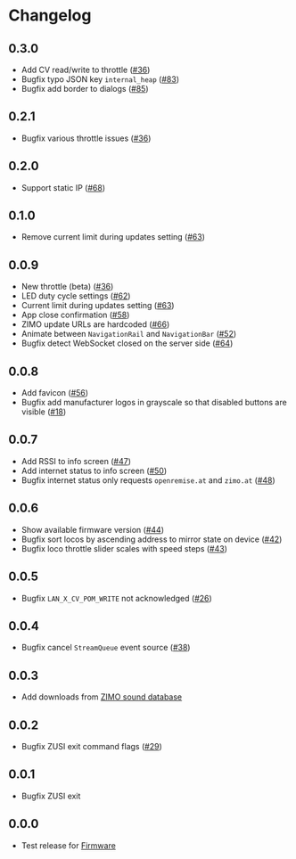 # Changelog

## 0.3.0
- Add CV read/write to throttle ([#36](https://github.com/OpenRemise/Frontend/issues/36))
- Bugfix typo JSON key `internal_heap` ([#83](https://github.com/OpenRemise/Frontend/issues/83))
- Bugfix add border to dialogs ([#85](https://github.com/OpenRemise/Frontend/issues/85))

## 0.2.1
- Bugfix various throttle issues ([#36](https://github.com/OpenRemise/Frontend/issues/36))

## 0.2.0
- Support static IP ([#68](https://github.com/OpenRemise/Frontend/issues/68))

## 0.1.0
- Remove current limit during updates setting ([#63](https://github.com/OpenRemise/Frontend/issues/63))

## 0.0.9
- New throttle (beta) ([#36](https://github.com/OpenRemise/Frontend/issues/36))
- LED duty cycle settings ([#62](https://github.com/OpenRemise/Frontend/issues/62))
- Current limit during updates setting ([#63](https://github.com/OpenRemise/Frontend/issues/63))
- App close confirmation ([#58](https://github.com/OpenRemise/Frontend/issues/58))
- ZIMO update URLs are hardcoded ([#66](https://github.com/OpenRemise/Frontend/issues/66))
- Animate between `NavigationRail` and `NavigationBar` ([#52](https://github.com/OpenRemise/Frontend/issues/52))
- Bugfix detect WebSocket closed on the server side ([#64](https://github.com/OpenRemise/Frontend/issues/64))

## 0.0.8
- Add favicon ([#56](https://github.com/OpenRemise/Frontend/issues/56))
- Bugfix add manufacturer logos in grayscale so that disabled buttons are visible ([#18](https://github.com/OpenRemise/Frontend/issues/18))

## 0.0.7
- Add RSSI to info screen ([#47](https://github.com/OpenRemise/Frontend/issues/47))
- Add internet status to info screen ([#50](https://github.com/OpenRemise/Frontend/issues/50))
- Bugfix internet status only requests `openremise.at` and `zimo.at` ([#48](https://github.com/OpenRemise/Frontend/issues/48))

## 0.0.6
- Show available firmware version ([#44](https://github.com/OpenRemise/Frontend/issues/44))
- Bugfix sort locos by ascending address to mirror state on device ([#42](https://github.com/OpenRemise/Frontend/issues/42))
- Bugfix loco throttle slider scales with speed steps ([#43](https://github.com/OpenRemise/Frontend/issues/43))

## 0.0.5
- Bugfix `LAN_X_CV_POM_WRITE` not acknowledged ([#26](https://github.com/OpenRemise/Frontend/issues/26))

## 0.0.4
- Bugfix cancel `StreamQueue` event source ([#38](https://github.com/OpenRemise/Frontend/issues/38))

## 0.0.3
- Add downloads from [ZIMO sound database](https://www.zimo.at/web2010/sound/tableindex_EN.htm)

## 0.0.2
- Bugfix ZUSI exit command flags ([#29](https://github.com/OpenRemise/Frontend/issues/29))

## 0.0.1
- Bugfix ZUSI exit

## 0.0.0
- Test release for [Firmware](https://github.com/OpenRemise/Firmware)